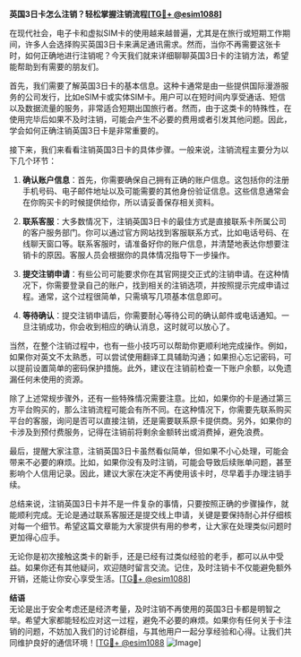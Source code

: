 **英国3日卡怎么注销？轻松掌握注销流程[[TG💪+ @esim1088](https://t.me/s/esim1088)]**

在现代社会，电子卡和虚拟SIM卡的使用越来越普遍，尤其是在旅行或短期工作期间，许多人会选择购买英国3日卡来满足通讯需求。然而，当你不再需要这张卡时，如何正确地进行注销呢？今天我们就来详细聊聊英国3日卡的注销方法，希望能帮助到有需要的朋友们。

首先，我们需要了解英国3日卡的基本信息。这种卡通常是由一些提供国际漫游服务的公司发行，比如eSIM卡或实体SIM卡。用户可以在短时间内享受通话、短信以及数据流量的服务，非常适合短期出国旅行者。然而，由于这类卡的特殊性，在使用完毕后如果不及时注销，可能会产生不必要的费用或者引发其他问题。因此，学会如何正确注销英国3日卡是非常重要的。

接下来，我们来看看注销英国3日卡的具体步骤。一般来说，注销流程主要分为以下几个环节：

1. **确认账户信息**：首先，你需要确保自己拥有正确的账户信息。这包括你的注册手机号码、电子邮件地址以及可能需要的其他身份验证信息。这些信息通常会在你购买卡的时候提供给你，所以请妥善保存相关资料。

2. **联系客服**：大多数情况下，注销英国3日卡的最佳方式是直接联系卡所属公司的客户服务部门。你可以通过官方网站找到客服联系方式，比如电话号码、在线聊天窗口等。联系客服时，请准备好你的账户信息，并清楚地表达你想要注销卡的原因。客服人员会根据你的具体情况指导下一步操作。

3. **提交注销申请**：有些公司可能要求你在其官网提交正式的注销申请。在这种情况下，你需要登录自己的账户，找到相关的注销选项，并按照提示完成申请过程。通常，这个过程很简单，只需填写几项基本信息即可。

4. **等待确认**：提交注销申请后，你需要耐心等待公司的确认邮件或电话通知。一旦注销成功，你会收到相应的确认消息，这时就可以放心了。

当然，在整个注销过程中，也有一些小技巧可以帮助你更顺利地完成操作。例如，如果你对英文不太熟悉，可以尝试使用翻译工具辅助沟通；如果担心忘记密码，可以提前设置简单的密码保护措施。此外，建议在注销前检查一下账户余额，以免遗漏任何未使用的资源。

除了上述常规步骤外，还有一些特殊情况需要注意。比如，如果你的卡是通过第三方平台购买的，那么注销流程可能会有所不同。在这种情况下，你需要先联系购买平台的客服，询问是否可以直接注销，还是需要联系原卡提供商。另外，如果你的卡涉及到预付费服务，记得在注销前将剩余金额转出或消费掉，避免浪费。

最后，提醒大家注意，注销英国3日卡虽然看似简单，但如果不小心处理，可能会带来不必要的麻烦。比如，如果你没有及时注销，可能会导致后续账单问题，甚至影响个人信用记录。因此，建议大家在决定不再使用该卡时，尽早着手办理注销手续。

总结来说，注销英国3日卡并不是一件复杂的事情，只要按照正确的步骤操作，就能顺利完成。无论是通过联系客服还是提交线上申请，关键是要保持耐心并仔细核对每一个细节。希望这篇文章能为大家提供有用的参考，让大家在处理类似问题时更加得心应手。

无论你是初次接触这类卡的新手，还是已经有过类似经验的老手，都可以从中受益。如果你还有其他疑问，欢迎随时留言交流。记住，及时注销卡不仅能避免额外开销，还能让你安心享受生活。[[TG💪+ @esim1088](https://t.me/s/esim1088)]

**结语**  
无论是出于安全考虑还是经济考量，及时注销不再使用的英国3日卡都是明智之举。希望大家都能轻松应对这一过程，避免不必要的麻烦。如果你有任何关于卡注销的问题，不妨加入我们的讨论群组，与其他用户一起分享经验和心得。让我们共同维护良好的通信环境！[[TG💪+ @esim1088](https://t.me/s/esim1088) ![Image](https://i.postimg.cc/4NQfJmqS/Snipaste-2025-05-13-00-14-12.png)]